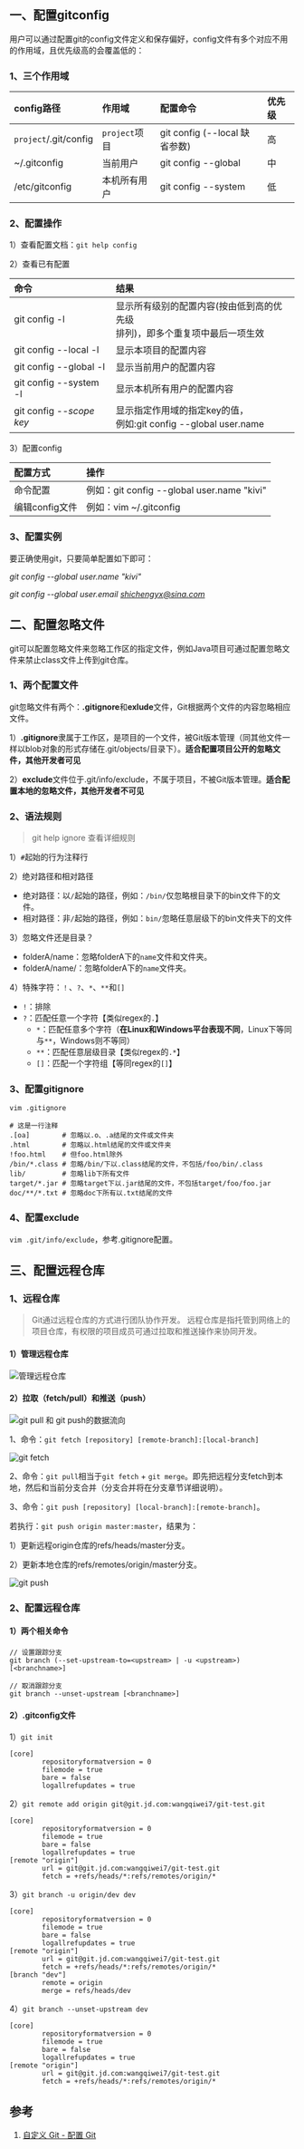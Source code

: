<!-- date: 2018.01.29 23:47 -->

## 一、配置gitconfig

用户可以通过配置git的config文件定义和保存偏好，config文件有多个对应不用的作用域，且优先级高的会覆盖低的：

### 1、三个作用域

| config路径              | 作用域         | 配置命令                      | 优先级 |
|:--------------------- |:----------- |:------------------------- |:--- |
| `project`/.git/config | `project`项目 | git config (--local 缺省参数) | 高   |
| ~/.gitconfig          | 当前用户        | git config --global       | 中   |
| /etc/gitconfig        | 本机所有用户      | git config --system       | 低   |

### 2、配置操作

1）查看配置文档：`git help config` 

2）查看已有配置

| 命令                       | 结果                                                   |
|:------------------------ |:---------------------------------------------------- |
| git config -l            | 显示所有级别的配置内容(按由低到高的优先级<br>排列)，即多个重复项中最后一项生效           |
| git config --local -l    | 显示本项目的配置内容                                           |
| git config --global -l   | 显示当前用户的配置内容                                          |
| git config --system -l   | 显示本机所有用户的配置内容                                        |
| git config --*scope key* | 显示指定作用域的指定key的值，<br>例如:git config --global user.name |

3）配置config

| 配置方式       | 操作                                      |
|:---------- |:--------------------------------------- |
| 命令配置       | 例如：git config --global user.name "kivi" |
| 编辑config文件 | 例如：vim ~/.gitconfig                     |

### 3、配置实例

要正确使用git，只要简单配置如下即可：

*git config --global user.name "kivi"*

*git config --global user.email shichengyx@sina.com*

## 二、配置忽略文件

git可以配置忽略文件来忽略工作区的指定文件，例如Java项目可通过配置忽略文件来禁止class文件上传到git仓库。

### 1、两个配置文件

git忽略文件有两个：**.gitignore**和**exlude**文件，Git根据两个文件的内容忽略相应文件。

1）**.gitignore**隶属于工作区，是项目的一个文件，被Git版本管理（同其他文件一样以blob对象的形式存储在.git/objects/目录下）。**适合配置项目公开的忽略文件，其他开发者可见**

2）**exclude**文件位于.git/info/exclude，不属于项目，不被Git版本管理。**适合配置本地的忽略文件，其他开发者不可见**

### 2、语法规则

> git help ignore 查看详细规则

1）`#`起始的行为注释行

2）绝对路径和相对路径

* 绝对路径：以`/`起始的路径，例如：`/bin/`仅忽略根目录下的bin文件下的文件。
* 相对路径：非`/`起始的路径，例如：`bin/`忽略任意层级下的bin文件夹下的文件

3）忽略文件还是目录？

* folderA/name：忽略folderA下的`name`文件和文件夹。
* folderA/name/：忽略folderA下的`name`文件夹。

4）特殊字符：`！`、`?`、`*`、`**`和`[]`

* `!`：排除
* `?`：匹配任意一个字符【类似regex的`.`】
  * `*`：匹配任意多个字符（**在Linux和Windows平台表现不同**，Linux下等同与`**`，Windows则不等同）
  * `**`：匹配任意层级目录【类似regex的`.*`】
  * `[]`：匹配一个字符组【等同regex的`[]`】

### 3、配置gitignore

`vim .gitignore`

```shell
# 这是一行注释
.[oa]        # 忽略以.o、.a结尾的文件或文件夹
.html        # 忽略以.html结尾的文件或文件夹
!foo.html    # 但foo.html除外
/bin/*.class # 忽略/bin/下以.class结尾的文件，不包括/foo/bin/.class
lib/         # 忽略lib下所有文件
target/*.jar # 忽略target下以.jar结尾的文件，不包括target/foo/foo.jar
doc/**/*.txt # 忽略doc下所有以.txt结尾的文件
```

### 4、配置exclude

`vim .git/info/exclude`，参考.gitignore配置。

## 三、配置远程仓库

### 1、远程仓库

> Git通过远程仓库的方式进行团队协作开发。
> 远程仓库是指托管到网络上的项目仓库，有权限的项目成员可通过拉取和推送操作来协同开发。

#### 1）管理远程仓库

![管理远程仓库](pic/1240-20210115032456960.png)

#### 2）拉取（fetch/pull）和推送（push）

<img src="pic/1240-20210115032457067.png" title="" alt="git pull 和 git push的数据流向" data-align="center">

1、命令：`git fetch [repository] [remote-branch]:[local-branch]`

<img src="pic/1240-20210115032456920.png" title="" alt="git fetch" data-align="center">

2、命令：`git pull`相当于`git fetch` + `git merge`。即先把远程分支fetch到本地，然后和当前分支合并（分支合并将在分支章节详细说明）。

3、命令：`git push [repository] [local-branch]:[remote-branch]`。

若执行：`git push origin master:master`，结果为：

1）更新远程origin仓库的refs/heads/master分支。

2）更新本地仓库的refs/remotes/origin/master分支。

<img src="pic/1240-20210115032457121.png" title="" alt="git push" data-align="center">

### 2、配置远程仓库

#### 1）两个相关命令

```shell
// 设置跟踪分支
git branch (--set-upstream-to=<upstream> | -u <upstream>) [<branchname>]

// 取消跟踪分支
git branch --unset-upstream [<branchname>]
```

#### 2）.gitconfig文件

1）`git init`

```properties
[core]
        repositoryformatversion = 0 
        filemode = true
        bare = false
        logallrefupdates = true
```

2）`git remote add origin git@git.jd.com:wangqiwei7/git-test.git`

```properties
[core]
        repositoryformatversion = 0 
        filemode = true
        bare = false
        logallrefupdates = true
[remote "origin"]
        url = git@git.jd.com:wangqiwei7/git-test.git
        fetch = +refs/heads/*:refs/remotes/origin/*
```

3）`git branch -u origin/dev dev`

```properties
[core]
        repositoryformatversion = 0 
        filemode = true
        bare = false
        logallrefupdates = true
[remote "origin"]
        url = git@git.jd.com:wangqiwei7/git-test.git
        fetch = +refs/heads/*:refs/remotes/origin/*                                                   
[branch "dev"]
        remote = origin
        merge = refs/heads/dev
```

4）`git branch --unset-upstream dev`

```properties
[core]
        repositoryformatversion = 0 
        filemode = true
        bare = false
        logallrefupdates = true
[remote "origin"]
        url = git@git.jd.com:wangqiwei7/git-test.git
        fetch = +refs/heads/*:refs/remotes/origin/*
```

## 参考

1. [自定义 Git - 配置 Git](https://git-scm.com/book/zh/v1/%E8%87%AA%E5%AE%9A%E4%B9%89-Git-%E9%85%8D%E7%BD%AE-Git)